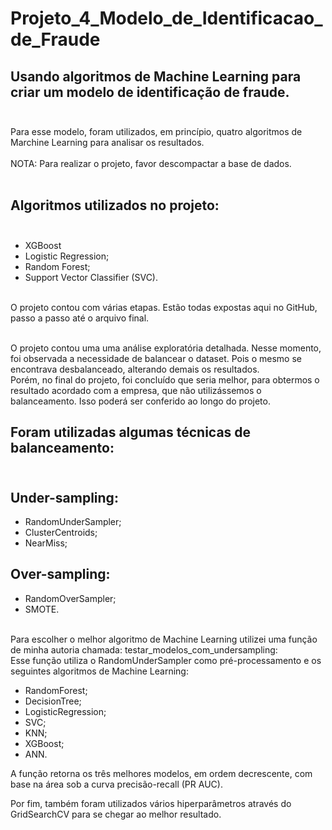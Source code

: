 # Projeto_4_Modelo_de_Identificacao_de_Fraude<br>
## Usando algoritmos de Machine Learning para criar um modelo de identificação de fraude. <br><br>
Para esse modelo, foram utilizados, em princípio, quatro algoritmos de Marchine Learning para analisar os resultados.<br><br>
NOTA: Para realizar o projeto, favor descompactar a base de dados.<br><br>
## Algoritmos utilizados no projeto: <br><br>
- XGBoost
- Logistic Regression;<br> 
- Random Forest; <br> 
- Support Vector Classifier (SVC). <br><br>

O projeto contou com várias etapas. Estão todas expostas aqui no GitHub, passo a passo até o arquivo final.<br><br>

O projeto contou uma uma análise exploratória detalhada. Nesse momento, foi observada a necessidade de balancear o dataset. Pois o mesmo se encontrava desbalanceado, alterando demais os resultados.<br> 
Porém, no final do projeto, foi concluído que seria melhor, para obtermos o resultado acordado com a empresa, que não utilizássemos o balanceamento. Isso poderá ser conferido ao longo do projeto.<br> 

## Foram utilizadas algumas técnicas de balanceamento: <br><br>
## Under-sampling: <br> 
- RandomUnderSampler; <br> 
- ClusterCentroids; <br>
- NearMiss; <br>
## Over-sampling: <br>
- RandomOverSampler; <br> 
- SMOTE. <br><br>

Para escolher o melhor algoritmo de Machine Learning utilizei uma função de minha autoria chamada: testar_modelos_com_undersampling:<br>
Esse função utiliza o RandomUnderSampler como pré-processamento e os seguintes algoritmos de Machine Learning:<br>
- RandomForest;
- DecisionTree;
- LogisticRegression;
- SVC;
- KNN;
- XGBoost;
- ANN.<br>

A função retorna os três melhores modelos, em ordem decrescente, com base na área sob a curva precisão-recall (PR AUC).<br>

Por fim, também foram utilizados vários hiperparâmetros através do GridSearchCV para se chegar ao melhor resultado.
